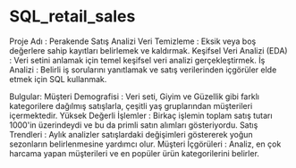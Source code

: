 # SQL_retail_sales
Proje Adı : Perakende Satış Analizi
Veri Temizleme : Eksik veya boş değerlere sahip kayıtları belirlemek ve kaldırmak.
Keşifsel Veri Analizi (EDA) : Veri setini anlamak için temel keşifsel veri analizi gerçekleştirmek.
İş Analizi : Belirli iş sorularını yanıtlamak ve satış verilerinden içgörüler elde etmek için SQL kullanmak.

Bulgular:
Müşteri Demografisi : Veri seti, Giyim ve Güzellik gibi farklı kategorilere dağılmış satışlarla, çeşitli yaş gruplarından müşterileri içermektedir.
Yüksek Değerli İşlemler : Birkaç işlemin toplam satış tutarı 1000'in üzerindeydi ve bu da primli satın alımları gösteriyordu.
Satış Trendleri : Aylık analizler satışlardaki değişimleri göstererek yoğun sezonların belirlenmesine yardımcı olur.
Müşteri İçgörüleri : Analiz, en çok harcama yapan müşterileri ve en popüler ürün kategorilerini belirler.






